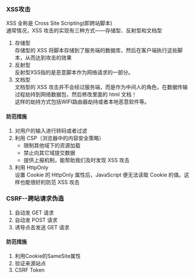 ### XSS攻击
XSS 全称是 Cross Site Scripting(即跨站脚本)  
通常情况，XSS 攻击的实现有三种方式——存储型、反射型和文档型
1. 存储型  
存储型的 XSS 将脚本存储到了服务端的数据库，然后在客户端执行这些脚本，从而达到攻击的效果
2. 反射型  
反射型XSS指的是恶意脚本作为网络请求的一部分。
3. 文档型  
文档型的 XSS 攻击并不会经过服务端，而是作为中间人的角色，在数据传输过程劫持到网络数据包，然后修改里面的 html 文档！  
这样的劫持方式包括WIFI路由器劫持或者本地恶意软件等。

#### 防范措施
1. 对用户的输入进行转码或者过滤  
2. 利用 CSP（浏览器中的内容安全策略）
    - 限制其他域下的资源加载
    - 禁止向其它域提交数据  
    - 提供上报机制，能帮助我们及时发现 XSS 攻击
3. 利用 HttpOnly  
    设置 Cookie 的 HttpOnly 属性后，JavaScript 便无法读取 Cookie 的值。这样也能很好的防范 XSS 攻击

### CSRF--跨站请求伪造
1. 自动发 GET 请求
2. 自动发 POST 请求
3. 诱导点击发送 GET 请求

#### 防范措施
1. 利用Cookie的SameSite属性
2. 验证来源站点  
3. CSRF Token